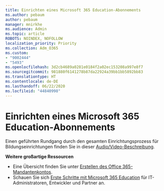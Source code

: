 ```yaml
---
title: Einrichten eines Microsoft 365 Education-Abonnements
ms.author: pebaum
author: pebaum
manager: mnirkhe
ms.audience: Admin
ms.topic: article
ROBOTS: NOINDEX, NOFOLLOW
localization_priority: Priority
ms.collection: Adm_O365
ms.custom:
- "9002444"
- "5493"
ms.openlocfilehash: 3d2cb4689a0281e0184f2a02ec153208a997e8f7
ms.sourcegitcommit: 981880f6141278b87da22924a39bb1bb5892bb83
ms.translationtype: HT
ms.contentlocale: de-DE
ms.lasthandoff: 06/22/2020
ms.locfileid: "44840998"
---
```

# <a name="set-up-a-microsoft-365-education-subscription"></a>Einrichten eines Microsoft 365 Education-Abonnements

Einen geführten Rundgang durch den gesamten Einrichtungsprozess für Bildungseinrichtungen finden Sie in dieser [Audio/Video-Beschreibung](https://aka.ms/M365EduSetup).

**Weitere großartige Ressourcen**

- Eine Übersicht finden Sie unter [Erstellen des Office 365-Mandantenkontos](https://docs.microsoft.com/microsoft-365/education/deploy/create-your-office-365-tenant).
- Schauen Sie sich [Erste Schritte mit Microsoft 365 Education](https://docs.microsoft.com/education/) für IT-Administratoren, Entwickler und Partner an.